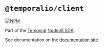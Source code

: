 # `@temporalio/client`

[![NPM](https://img.shields.io/npm/v/@temporalio/client)](https://www.npmjs.com/package/@temporalio/client)

Part of the [Temporal](https://temporal.io) [NodeJS SDK](https://www.npmjs.com/package/temporalio).

See documentation on the [documentation site](https://docs.temporal.io/docs/node/reference/README).
